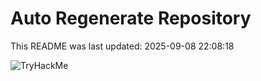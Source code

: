 # Auto Regenerate Repository

This README was last updated: 2025-09-08 22:08:18

 ![TryHackMe](https://tryhackme.com/badge/533634)